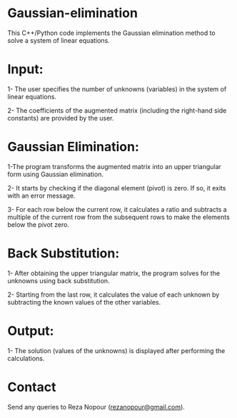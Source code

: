 # Gaussian-elimination
This C++/Python code implements the Gaussian elimination method to solve a system of linear equations.

# Input:
1- The user specifies the number of unknowns (variables) in the system of linear equations.

2- The coefficients of the augmented matrix (including the right-hand side constants) are provided by the user.
# Gaussian Elimination:
1-The program transforms the augmented matrix into an upper triangular form using Gaussian elimination.

2- It starts by checking if the diagonal element (pivot) is zero. If so, it exits with an error message.

3- For each row below the current row, it calculates a ratio and subtracts a multiple of the current row from the subsequent rows to make the elements below the pivot zero.
# Back Substitution:
1- After obtaining the upper triangular matrix, the program solves for the unknowns using back substitution.

2- Starting from the last row, it calculates the value of each unknown by subtracting the known values of the other variables.
# Output:
1- The solution (values of the unknowns) is displayed after performing the calculations.

# Contact
Send any queries to Reza Nopour (rezanopour@gmail.com).
